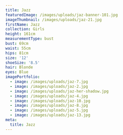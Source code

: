 ```yaml
---
title: Jazz
featuredImage: /images/uploads/jaz-banner-101.jpg
imageThumbnail: /images/uploads/jaz-21.jpg
firstName: Jazz
collection: Girls
height: 161cm
measurementType: bust
bust: 69cm
waist: 55cm
hips: 81cm
size: '12'
shoeSize: '8.5'
hair: Blonde
eyes: Blue
imagePortfolio:
  - image: /images/uploads/jaz-7.jpg
  - image: /images/uploads/jaz-2.jpg
  - image: /images/uploads/jaz-her-shadow.jpg
  - image: /images/uploads/jaz-4.jpg
  - image: /images/uploads/jaz-10.jpg
  - image: /images/uploads/jaz-8.jpg
  - image: /images/uploads/jaz-5.jpg
  - image: /images/uploads/jaz-13.jpg
meta:
  title: Jazz
---
```


